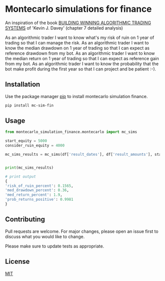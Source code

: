 # Montecarlo simulations for finance

An inspiration of the book [BUILDING WINNING ALGORITHMIC TRADING SYSTEMS](https://www.amazon.com/Building-Winning-Algorithmic-Trading-Systems/dp/1118778987) of 'Kevin J. Davey' (chapter 7 detailed analysis)


As an algorithmic trader I want to know what's my risk of ruin on 1 year of trading so that I can manage the risk.
As an algorithmic trader I want to know the median drawdown on 1 year of trading so that I can expect as reference drawdown from my bot.
As an algorithmic trader I want to know the median return on 1 year of trading so that I can expect as reference gain from my bot.
As an algorithmic trader I want to know the probability that the bot make profit during the first year so that I can project and be patient :-).

## Installation

Use the package manager [pip](https://pip.pypa.io/en/stable/) to install montecarlo simulation finance.

```bash
pip install mc-sim-fin
```

## Usage



```python
from montecarlo_simulation_finance.montecarlo import mc_sims

start_equity = 5000
consider_ruin_equity = 4000

mc_sims_results = mc_sims(df['result_dates'], df['result_amounts'], start_equity, consider_ruin_equity)


print(mc_sims_results)

# print output
{
'risk_of_ruin_percent': 0.1565,
'med_drawdown_percent': 0.36,
'med_return_percent': 1.9,
'prob_returns_positive': 0.9981
}

```

## Contributing
Pull requests are welcome. For major changes, please open an issue first to discuss what you would like to change.

Please make sure to update tests as appropriate.

## License
[MIT](https://choosealicense.com/licenses/mit/)
